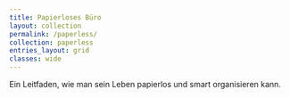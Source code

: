 ```yaml
---
title: Papierloses Büro
layout: collection
permalink: /paperless/
collection: paperless
entries_layout: grid
classes: wide
---
```


Ein Leitfaden, wie man sein Leben papierlos und smart organisieren kann.